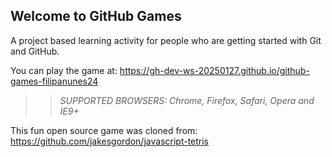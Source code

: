 ## Welcome to GitHub Games

A project based learning activity for people who are getting started with Git and GitHub.

You can play the game at: https://gh-dev-ws-20250127.github.io/github-games-filipanunes24

>> _*SUPPORTED BROWSERS*: Chrome, Firefox, Safari, Opera and IE9+_

This fun open source game was cloned from: https://github.com/jakesgordon/javascript-tetris
